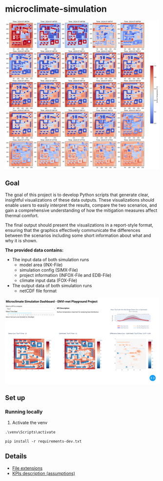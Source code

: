 # microclimate-simulation

![Surface Temperature plot (TSurf)](assets/TSurf_output_statusquo.png)

## Goal

The goal of this project is to develop Python scripts that generate clear, insightful visualizations
of these data outputs. These visualizations should enable users to easily interpret
the results, compare the two scenarios, and gain a comprehensive understanding
of how the mitigation measures affect thermal comfort.

The final output should present the visualizations in a report-style format,
ensuring that the graphics effectively communicate the differences between the
scenarios including some short information about what and why it is shown.

**The provided data contains:**

- The input data of both simulation runs
  - model area (INX-File)
  - simulation config (SIMX-File)
  - project information (INFOX-File and EDB-File)
  - climate input data (FOX-File)
- The output data of both simulation runs
  - netCDF file format

![Dashboard](assets/dashboard.png)

## Set up

### Running locally

1. Activate the venv

```
.\venv\Scripts\activate
```

```
pip install -r requirements-dev.txt
```

## Details

- [File extensions](data/file_extensions.md)
- [KPIs description (assumptions)](notebooks/kpis_description.md)

